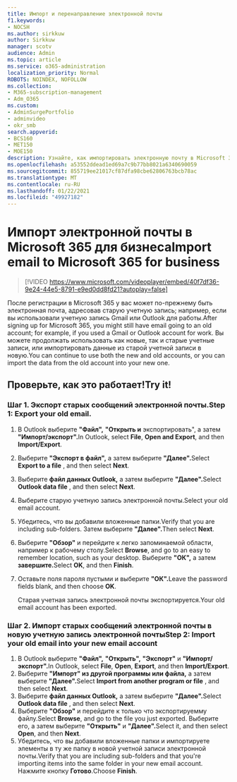 ```yaml
---
title: Импорт и перенаправление электронной почты
f1.keywords:
- NOCSH
ms.author: sirkkuw
author: Sirkkuw
manager: scotv
audience: Admin
ms.topic: article
ms.service: o365-administration
localization_priority: Normal
ROBOTS: NOINDEX, NOFOLLOW
ms.collection:
- M365-subscription-management
- Adm_O365
ms.custom:
- AdminSurgePortfolio
- adminvideo
- okr_smb
search.appverid:
- BCS160
- MET150
- MOE150
description: Узнайте, как импортировать электронную почту в Microsoft 365 для бизнеса.
ms.openlocfilehash: a53552ddead1ed69a7c9b77bb8021a6340690059
ms.sourcegitcommit: 855719ee21017cf87dfa98cbe62806763bcb78ac
ms.translationtype: MT
ms.contentlocale: ru-RU
ms.lasthandoff: 01/22/2021
ms.locfileid: "49927182"
---
```

# <a name="import-email-to-microsoft-365-for-business"></a><span data-ttu-id="e1421-103">Импорт электронной почты в Microsoft 365 для бизнеса</span><span class="sxs-lookup"><span data-stu-id="e1421-103">Import email to Microsoft 365 for business</span></span> 

> [!VIDEO https://www.microsoft.com/videoplayer/embed/40f7df36-9e24-44e5-8791-e9ed0dd8fd21?autoplay=false]

<span data-ttu-id="e1421-104">После регистрации в Microsoft 365 у вас может по-прежнему быть электронная почта, адресовав старую учетную запись; например, если вы использовали учетную запись Gmail или Outlook для работы.</span><span class="sxs-lookup"><span data-stu-id="e1421-104">After signing up for Microsoft 365, you might still have email going to an old account; for example, if you used a Gmail or Outlook account for work.</span></span> <span data-ttu-id="e1421-105">Вы можете продолжать использовать как новые, так и старые учетные записи, или импортировать данные из старой учетной записи в новую.</span><span class="sxs-lookup"><span data-stu-id="e1421-105">You can continue to use both the new and old accounts, or you can import the data from the old account into your new one.</span></span>

## <a name="try-it"></a><span data-ttu-id="e1421-106">Проверьте, как это работает!</span><span class="sxs-lookup"><span data-stu-id="e1421-106">Try it!</span></span>

### <a name="step-1-export-your-old-email"></a><span data-ttu-id="e1421-107">Шаг 1. Экспорт старых сообщений электронной почты.</span><span class="sxs-lookup"><span data-stu-id="e1421-107">Step 1: Export your old email.</span></span>

1. <span data-ttu-id="e1421-108">В Outlook выберите **"Файл",** **"Открыть и** экспортировать", а затем **"Импорт/экспорт".**</span><span class="sxs-lookup"><span data-stu-id="e1421-108">In Outlook, select  **File**, **Open and Export**, and then **Import/Export**.</span></span>
2. <span data-ttu-id="e1421-109">Выберите **"Экспорт в файл",** а затем выберите **"Далее".**</span><span class="sxs-lookup"><span data-stu-id="e1421-109">Select  **Export to a file** , and then select  **Next**.</span></span>
3. <span data-ttu-id="e1421-110">Выберите **файл данных Outlook,** а затем выберите **"Далее".**</span><span class="sxs-lookup"><span data-stu-id="e1421-110">Select  **Outlook data file** , and then select  **Next**.</span></span>
4. <span data-ttu-id="e1421-111">Выберите старую учетную запись электронной почты.</span><span class="sxs-lookup"><span data-stu-id="e1421-111">Select your old email account.</span></span>
5. <span data-ttu-id="e1421-112">Убедитесь, что вы добавили вложенные папки.</span><span class="sxs-lookup"><span data-stu-id="e1421-112">Verify that you are including sub-folders.</span></span> <span data-ttu-id="e1421-113">Затем выберите **"Далее".**</span><span class="sxs-lookup"><span data-stu-id="e1421-113">Then select  **Next**.</span></span>
6. <span data-ttu-id="e1421-114">Выберите  **"Обзор"** и перейдите к легко запоминаемой области, например к рабочему столу.</span><span class="sxs-lookup"><span data-stu-id="e1421-114">Select  **Browse**, and go to an easy to remember location, such as your desktop.</span></span> <span data-ttu-id="e1421-115">Выберите **"ОК",** а затем **завершите.**</span><span class="sxs-lookup"><span data-stu-id="e1421-115">Select  **OK**, and then **Finish**.</span></span>
7. <span data-ttu-id="e1421-116">Оставьте поля пароля пустыми и выберите **"ОК".**</span><span class="sxs-lookup"><span data-stu-id="e1421-116">Leave the password fields blank, and then choose **OK**.</span></span>

    <span data-ttu-id="e1421-117">Старая учетная запись электронной почты экспортируется.</span><span class="sxs-lookup"><span data-stu-id="e1421-117">Your old email account has been exported.</span></span>

### <a name="step-2-import-your-old-email-into-your-new-email-account"></a><span data-ttu-id="e1421-118">Шаг 2. Импорт старых сообщений электронной почты в новую учетную запись электронной почты</span><span class="sxs-lookup"><span data-stu-id="e1421-118">Step 2: Import your old email into your new email account</span></span>

1. <span data-ttu-id="e1421-119">В Outlook выберите **"Файл",** **"Открыть",** **"Экспорт"** и **"Импорт/экспорт".**</span><span class="sxs-lookup"><span data-stu-id="e1421-119">In Outlook, select  **File**, **Open**,  **Export**, and then **Import/Export**.</span></span>
2. <span data-ttu-id="e1421-120">Выберите **"Импорт" из другой программы или файла,** а затем выберите **"Далее".**</span><span class="sxs-lookup"><span data-stu-id="e1421-120">Select  **Import from another program or file** , and then select  **Next**.</span></span>
3. <span data-ttu-id="e1421-121">Выберите **файл данных Outlook,** а затем выберите **"Далее".**</span><span class="sxs-lookup"><span data-stu-id="e1421-121">Select  **Outlook data file** , and then select  **Next**.</span></span>
4. <span data-ttu-id="e1421-122">Выберите  **"Обзор"** и перейдите к только что экспортируемму файлу.</span><span class="sxs-lookup"><span data-stu-id="e1421-122">Select  **Browse**, and go to the file you just exported.</span></span> <span data-ttu-id="e1421-123">Выберите его, а затем выберите **"Открыть"** и **"Далее".**</span><span class="sxs-lookup"><span data-stu-id="e1421-123">Select it, and then select  **Open**, and then **Next**.</span></span>
5. <span data-ttu-id="e1421-124">Убедитесь, что вы добавили вложенные папки и импортируете элементы в ту же папку в новой учетной записи электронной почты.</span><span class="sxs-lookup"><span data-stu-id="e1421-124">Verify that you are including sub-folders and that you're importing items into the same folder in your new email account.</span></span> <span data-ttu-id="e1421-125">Нажмите кнопку **Готово**.</span><span class="sxs-lookup"><span data-stu-id="e1421-125">Choose  **Finish**.</span></span>